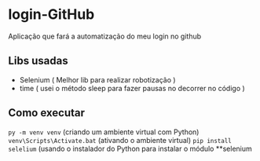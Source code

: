# login-GitHub
Aplicação que fará a automatização do meu login no github
## Libs usadas
- Selenium ( Melhor lib para realizar robotização )
- time ( usei o método sleep para fazer pausas no decorrer no código )
## Como executar 
`py -m venv venv` (criando um ambiente virtual com Python)
`venv\Scripts\Activate.bat` (ativando o ambiente virtual)
`pip install selelium` (usando o instalador do Python para instalar o módulo **selenium
